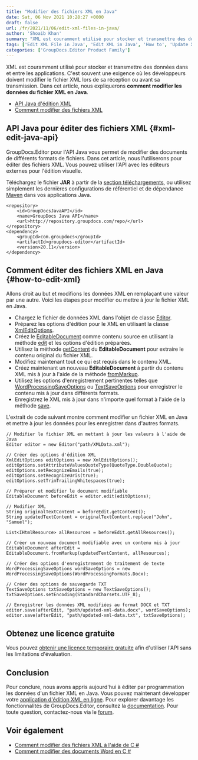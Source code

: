 ```yaml
---
title: "Modifier des fichiers XML en Java"
date: Sat, 06 Nov 2021 10:28:27 +0000
draft: false
url: /fr/2021/11/06/edit-xml-files-in-java/
author: 'Shoaib Khan'
summary: "XML est couramment utilisé pour stocker et transmettre des données dans et entre les applications. C'est souvent une exigence où les développeurs doivent modifier le fichier XML lors de sa réception ou avant sa transmission. Dans cet article, nous expliquerons **comment modifier les données du fichier XML en Java**."
tags: ['Edit XML File in Java', 'Edit XML in Java', 'How to', 'Update XML data in Java']
categories: ['GroupDocs.Editor Product Family']
---
```


XML est couramment utilisé pour stocker et transmettre des données dans et entre les applications. C'est souvent une exigence où les développeurs doivent modifier le fichier XML lors de sa réception ou avant sa transmission. Dans cet article, nous expliquerons **comment modifier les données du fichier XML en Java**.

* [API Java d'édition XML][1]
* [Comment modifier des fichiers XML][2]

## API Java pour éditer des fichiers XML {#xml-edit-java-api}

GroupDocs.Editor pour l'API Java vous permet de modifier des documents de différents formats de fichiers. Dans cet article, nous l'utiliserons pour éditer des fichiers XML. Vous pouvez utiliser l'API avec les éditeurs externes pour l'édition visuelle.

Téléchargez le fichier **JAR** à partir de la [section téléchargements][3], ou utilisez simplement les dernières configurations de référentiel et de dépendance [Maven][4] dans vos applications Java.

```
<repository>
    <id>GroupDocsJavaAPI</id>
    <name>GroupDocs Java API</name>
    <url>http://repository.groupdocs.com/repo/</url>
</repository>
<dependency>
    <groupId>com.groupdocs</groupId>
    <artifactId>groupdocs-editor</artifactId>
    <version>20.11</version> 
</dependency>
```

## Comment éditer des fichiers XML en Java {#how-to-edit-xml}

Allons droit au but et modifions les données XML en remplaçant une valeur par une autre. Voici les étapes pour modifier ou mettre à jour le fichier XML en Java.

* Chargez le fichier de données XML dans l'objet de classe [Editor][5].
* Préparez les options d'édition pour le XML en utilisant la classe [XmlEditOptions][6].
* Créez le [EditableDocument][7] comme contenu source en utilisant la méthode [edit][8] et les options d'édition préparées.
* Utilisez la méthode [getContent][9] du **EditableDocument** pour extraire le contenu original du fichier XML.
* Modifiez maintenant tout ce qui est requis dans le contenu XML.
* Créez maintenant un nouveau **EditableDocument** à partir du contenu XML mis à jour à l'aide de la méthode [fromMarkup][10].
* Utilisez les options d'enregistrement pertinentes telles que [WordProcessingSaveOptions][11] ou [TextSaveOptions][12] pour enregistrer le contenu mis à jour dans différents formats.
* Enregistrez le XML mis à jour dans n'importe quel format à l'aide de la méthode [save][13].

L'extrait de code suivant montre comment modifier un fichier XML en Java et mettre à jour les données pour les enregistrer dans d'autres formats.

```
// Modifier le fichier XML en mettant à jour les valeurs à l'aide de Java
Editor editor = new Editor("path/XMLData.xml");

// Créer des options d'édition XML
XmlEditOptions editOptions = new XmlEditOptions();
editOptions.setAttributeValuesQuoteType(QuoteType.DoubleQuote);
editOptions.setRecognizeEmails(true);
editOptions.setRecognizeUris(true);
editOptions.setTrimTrailingWhitespaces(true);

// Préparer et modifier le document modifiable
EditableDocument beforeEdit = editor.edit(editOptions);

// Modifier XML
String originalTextContent = beforeEdit.getContent();
String updatedTextContent = originalTextContent.replace("John", "Samuel");

List<IHtmlResource> allResources = beforeEdit.getAllResources();

// Créer un nouveau document modifiable avec un contenu mis à jour
EditableDocument afterEdit = EditableDocument.fromMarkup(updatedTextContent, allResources);

// Créer des options d'enregistrement de traitement de texte
WordProcessingSaveOptions wordSaveOptions = new WordProcessingSaveOptions(WordProcessingFormats.Docx);

// Créer des options de sauvegarde TXT
TextSaveOptions txtSaveOptions = new TextSaveOptions();
txtSaveOptions.setEncoding(StandardCharsets.UTF_8);

// Enregistrer les données XML modifiées au format DOCX et TXT
editor.save(afterEdit, "path/updated-xml-data.docx", wordSaveOptions);
editor.save(afterEdit, "path/updated-xml-data.txt", txtSaveOptions);
```

## Obtenez une licence gratuite

Vous pouvez [obtenir une licence temporaire gratuite][14] afin d'utiliser l'API sans les limitations d'évaluation.

## Conclusion

Pour conclure, nous avons appris aujourd'hui à éditer par programmation les données d'un fichier XML en Java. Vous pouvez maintenant développer votre [application d'édition XML en ligne][15]. Pour explorer davantage les fonctionnalités de GroupDocs.Editor, consultez la [documentation][16]. Pour toute question, contactez-nous via le [forum][17].

## Voir également

* [Comment modifier des fichiers XML à l'aide de C #][18]
* [Comment modifier des documents Word en C #][19]







[1]: #xml-edit-java-api
[2]: #how-to-edit-xml
[3]: https://downloads.groupdocs.com/editor
[4]: https://repository.groupdocs.com/webapp/#/artifacts/browse/tree/General/repo/com/groupdocs/groupdocs-editor
[5]: https://apireference.groupdocs.com/editor/java/com.groupdocs.editor/Editor
[6]: https://apireference.groupdocs.com/editor/java/com.groupdocs.editor.options/XmlEditOptions
[7]: https://apireference.groupdocs.com/editor/java/com.groupdocs.editor/EditableDocument
[8]: https://apireference.groupdocs.com/editor/java/com.groupdocs.editor/Editor#edit()
[9]: https://apireference.groupdocs.com/editor/java/com.groupdocs.editor/EditableDocument#getContent()
[10]: https://apireference.groupdocs.com/editor/java/com.groupdocs.editor/EditableDocument#fromMarkup(java.lang.String,%20java.util.List)
[11]: https://apireference.groupdocs.com/editor/java/com.groupdocs.editor.options/WordProcessingSaveOptions
[12]: https://apireference.groupdocs.com/editor/java/com.groupdocs.editor.options/TextSaveOptions
[13]: https://apireference.groupdocs.com/editor/java/com.groupdocs.editor/Editor#save(com.groupdocs.editor.EditableDocument,%20java.lang.String,%20com.groupdocs.editor.options.ISaveOptions)
[14]: https://purchase.groupdocs.com/temporary-license
[15]: https://products.groupdocs.app/editor/xml
[16]: https://docs.groupdocs.com/editor/java/
[17]: https://forum.groupdocs.com/
[18]: https://blog.groupdocs.com/2021/11/02/edit-xml-files-using-csharp/
[19]: https://blog.groupdocs.com/2021/03/26/edit-word-documents-in-csharp/


